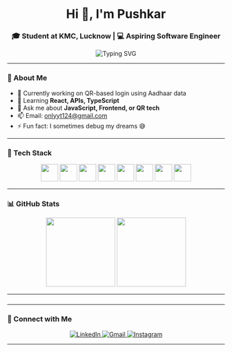 <!-- PROFILE HEADER -->
<h1 align="center">Hi 👋, I'm Pushkar</h1>
<h3 align="center">🎓 Student at KMC, Lucknow | 💻 Aspiring Software Engineer</h3>

<p align="center">
  <img src="https://readme-typing-svg.herokuapp.com?font=Fira+Code&weight=500&size=22&pause=1000&color=F76C6C&center=true&vCenter=true&width=440&lines=Frontend+Developer;Tech+Enthusiast;Lifelong+Learner" alt="Typing SVG" />
</p>

---

### 🌟 About Me

- 🔭 Currently working on QR-based login using Aadhaar data  
- 🌱 Learning **React, APIs, TypeScript**  
- 💬 Ask me about **JavaScript, Frontend, or QR tech**  
- 📫 Email: onlyyt124@gmail.com  
- ⚡ Fun fact: I sometimes debug my dreams 😅  

---

### 🚀 Tech Stack

<div align="center">
  <img src="https://cdn.jsdelivr.net/gh/devicons/devicon/icons/javascript/javascript-original.svg" height="40" />
  <img src="https://cdn.jsdelivr.net/gh/devicons/devicon/icons/typescript/typescript-original.svg" height="40" />
  <img src="https://cdn.jsdelivr.net/gh/devicons/devicon/icons/react/react-original.svg" height="40" />
  <img src="https://cdn.jsdelivr.net/gh/devicons/devicon/icons/html5/html5-original.svg" height="40" />
  <img src="https://cdn.jsdelivr.net/gh/devicons/devicon/icons/css3/css3-original.svg" height="40" />
  <img src="https://cdn.jsdelivr.net/gh/devicons/devicon/icons/python/python-original.svg" height="40" />
  <img src="https://cdn.jsdelivr.net/gh/devicons/devicon/icons/java/java-original.svg" height="40" />
  <img src="https://cdn.jsdelivr.net/gh/devicons/devicon/icons/mysql/mysql-original.svg" height="40" />
</div>

---

### 📊 GitHub Stats
<div align="center">
  <img src="https://github-readme-stats.vercel.app/api?username=codencers&show_icons=true&theme=dark&count_private=true&include_all_commits=true&hide_border=false" height="160"/>
  <img src="https://github-readme-stats.vercel.app/api/top-langs/?username=codencers&layout=compact&theme=dark&langs_count=6&hide_border=false" height="160"/>
</div>


---

###
---

### 🔗 Connect with Me

<p align="center">
  <a href="https://linkedin.com/in/pushkar2004" target="_blank">
    <picture>
      <source media="(prefers-color-scheme: dark)" srcset="https://img.shields.io/badge/LinkedIn-%230A66C2?logo=linkedin&logoColor=white&style=for-the-badge">
      <img alt="LinkedIn" src="https://img.shields.io/badge/LinkedIn-%230077B5?logo=linkedin&logoColor=white&style=for-the-badge">
    </picture>
  </a>
  <a href="mailto:onlyyt124@gmail.com" target="_blank">
    <picture>
      <source media="(prefers-color-scheme: dark)" srcset="https://img.shields.io/badge/Gmail-%23D14836?logo=gmail&logoColor=white&style=for-the-badge">
      <img alt="Gmail" src="https://img.shields.io/badge/Gmail-D14836?logo=gmail&logoColor=white&style=for-the-badge">
    </picture>
  </a>
  <a href="https://instagram.com/your-instagram" target="_blank">
    <picture>
      <source media="(prefers-color-scheme: dark)" srcset="https://img.shields.io/badge/Instagram-%23E4405F?logo=instagram&logoColor=white&style=for-the-badge">
      <img alt="Instagram" src="https://img.shields.io/badge/Instagram-E4405F?logo=instagram&logoColor=white&style=for-the-badge">
    </picture>
  </a>
</p>

---

